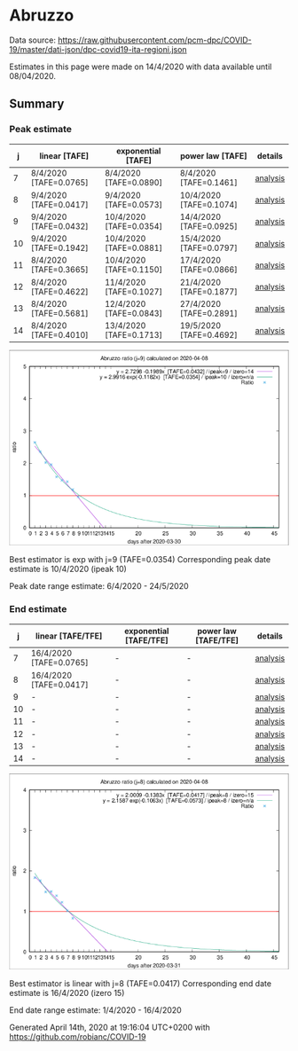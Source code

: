 # Abruzzo


Data source: https://raw.githubusercontent.com/pcm-dpc/COVID-19/master/dati-json/dpc-covid19-ita-regioni.json

Estimates in this page were made on 14/4/2020 with data available until 08/04/2020.


## Summary 

### Peak estimate 
|j|linear [TAFE]|exponential [TAFE]|power law [TAFE]|details|
|---|----|-----------|---------|-------|
|7|8/4/2020 [TAFE=0.0765]|8/4/2020 [TAFE=0.0890]|8/4/2020 [TAFE=0.1461]|[analysis](COVID-19_abruzzo_j7_2020-04-08.md)|
|8|9/4/2020 [TAFE=0.0417]|9/4/2020 [TAFE=0.0573]|10/4/2020 [TAFE=0.1074]|[analysis](COVID-19_abruzzo_j8_2020-04-08.md)|
|9|9/4/2020 [TAFE=0.0432]|10/4/2020 [TAFE=0.0354]|14/4/2020 [TAFE=0.0925]|[analysis](COVID-19_abruzzo_j9_2020-04-08.md)|
|10|9/4/2020 [TAFE=0.1942]|10/4/2020 [TAFE=0.0881]|15/4/2020 [TAFE=0.0797]|[analysis](COVID-19_abruzzo_j10_2020-04-08.md)|
|11|8/4/2020 [TAFE=0.3665]|10/4/2020 [TAFE=0.1150]|17/4/2020 [TAFE=0.0866]|[analysis](COVID-19_abruzzo_j11_2020-04-08.md)|
|12|8/4/2020 [TAFE=0.4622]|11/4/2020 [TAFE=0.1027]|21/4/2020 [TAFE=0.1877]|[analysis](COVID-19_abruzzo_j12_2020-04-08.md)|
|13|8/4/2020 [TAFE=0.5681]|12/4/2020 [TAFE=0.0843]|27/4/2020 [TAFE=0.2891]|[analysis](COVID-19_abruzzo_j13_2020-04-08.md)|
|14|8/4/2020 [TAFE=0.4010]|13/4/2020 [TAFE=0.1713]|19/5/2020 [TAFE=0.4692]|[analysis](COVID-19_abruzzo_j14_2020-04-08.md)|

![best peak estimate](COVID-19_abruzzo_j9_2020-04-08.png)

Best estimator is exp with j=9 (TAFE=0.0354)
Corresponding peak date estimate is 10/4/2020 (ipeak 10)


Peak date range estimate: 6/4/2020 - 24/5/2020

### End estimate 
|j|linear [TAFE/TFE]|exponential [TAFE/TFE]|power law [TAFE/TFE]|details|
|---|----|-----------|---------|-------|
|7|16/4/2020 [TAFE=0.0765]|-|-|[analysis](COVID-19_abruzzo_j7_2020-04-08.md)|
|8|16/4/2020 [TAFE=0.0417]|-|-|[analysis](COVID-19_abruzzo_j8_2020-04-08.md)|
|9|-|-|-|[analysis](COVID-19_abruzzo_j9_2020-04-08.md)|
|10|-|-|-|[analysis](COVID-19_abruzzo_j10_2020-04-08.md)|
|11|-|-|-|[analysis](COVID-19_abruzzo_j11_2020-04-08.md)|
|12|-|-|-|[analysis](COVID-19_abruzzo_j12_2020-04-08.md)|
|13|-|-|-|[analysis](COVID-19_abruzzo_j13_2020-04-08.md)|
|14|-|-|-|[analysis](COVID-19_abruzzo_j14_2020-04-08.md)|

![best zero estimate](COVID-19_abruzzo_j8_2020-04-08.png)

Best estimator is linear with j=8 (TAFE=0.0417)
Corresponding end date estimate is 16/4/2020 (izero 15)


End date range estimate: 1/4/2020 - 16/4/2020

Generated April 14th, 2020 at 19:16:04 UTC+0200 with https://github.com/robianc/COVID-19
